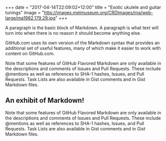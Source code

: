 +++
date = "2017-04-14T22:09:02+12:00"
title = "Exotic ukulele and guitar tunings"
image = "http://images.metmuseum.org/CRDImages/ma/web-large/ma1982.179.29.jpg"
+++

<p class="post-outline">
A paragraph is the basic block of Markdown. A paragraph is what text will turn into when there is no reason it should become anything else.
</p>

<!--more-->

GitHub.com uses its own version of the Markdown syntax that provides an additional set of useful features, many of which make it easier to work with content on GitHub.com.

Note that some features of GitHub Flavored Markdown are only available in the descriptions and comments of Issues and Pull Requests. These include @mentions as well as references to SHA-1 hashes, Issues, and Pull Requests. Task Lists are also available in Gist comments and in Gist Markdown files.

## An exhibit of Markdown!

Note that some features of GitHub Flavored Markdown are only available in the descriptions and comments of Issues and Pull Requests. These include @mentions as well as references to SHA-1 hashes, Issues, and Pull Requests. Task Lists are also available in Gist comments and in Gist Markdown files.



